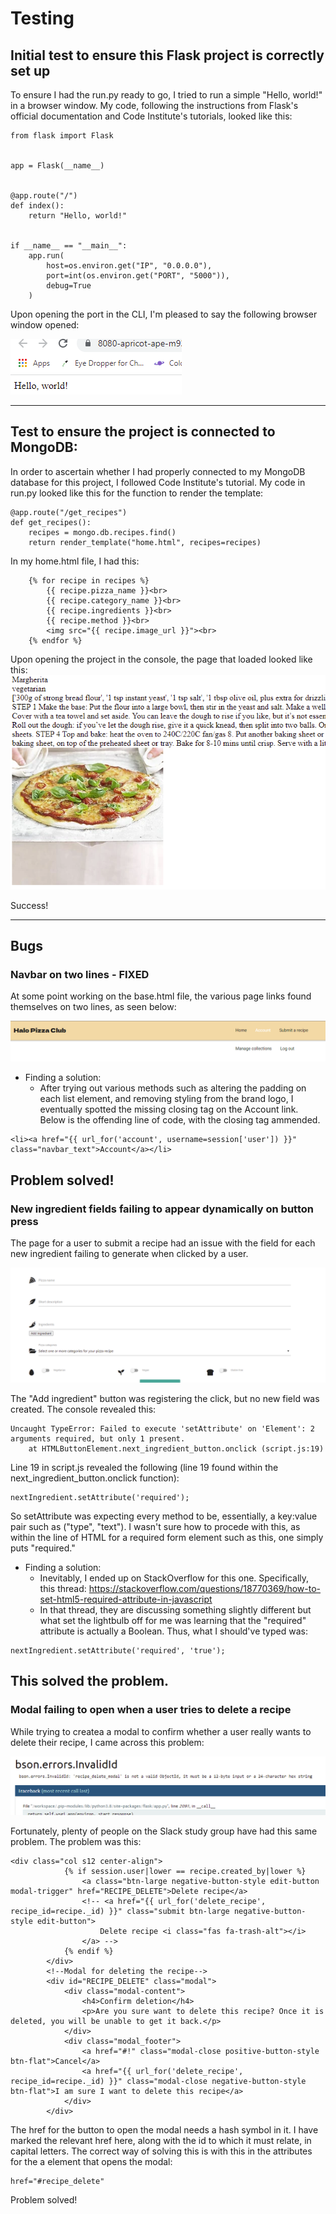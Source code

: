 # Testing

## Initial test to ensure this Flask project is correctly set up
To ensure I had the run.py ready to go, I tried to run a simple "Hello, world!" in a browser window. My code, following the instructions from Flask's official documentation and Code Institute's tutorials, looked like this:
```import os
from flask import Flask


app = Flask(__name__)


@app.route("/")
def index():
    return "Hello, world!"


if __name__ == "__main__":
    app.run(
        host=os.environ.get("IP", "0.0.0.0"),
        port=int(os.environ.get("PORT", "5000")),
        debug=True
    )
```

Upon opening the port in the CLI, I'm pleased to say the following browser window opened:

![Successful flask test](docs/testing/firstflasktest.png)

---

## Test to ensure the project is connected to MongoDB:
In order to ascertain whether I had properly connected to my MongoDB database for this project, I followed Code Institute's tutorial. My code in run.py looked like this for the function to render the template:

```@app.route("/")
@app.route("/get_recipes")
def get_recipes():
    recipes = mongo.db.recipes.find()
    return render_template("home.html", recipes=recipes)
```

In my home.html file, I had this:
```
    {% for recipe in recipes %}
        {{ recipe.pizza_name }}<br>
        {{ recipe.category_name }}<br>
        {{ recipe.ingredients }}<br>
        {{ recipe.method }}<br>
        <img src="{{ recipe.image_url }}"><br>
    {% endfor %}
```

Upon opening the project in the console, the page that loaded looked like this:
![Successful MongoDB test](docs/testing/firstmongodbtest.png)

Success!

---

## Bugs

### Navbar on two lines - FIXED

At some point working on the base.html file, the various page links found themselves on two lines, as seen below:

![Navbar links on two lines](docs/testing/bugs/navbarbug.png)

* Finding a solution:
    * After trying out various methods such as altering the padding on each list element, and removing styling from the brand logo, I eventually spotted the missing closing </a> tag on the Account link. Below is the offending line of code, with the closing tag ammended.

```
<li><a href="{{ url_for('account', username=session['user']) }}" class="navbar_text">Account</a></li>
```
Problem solved!
---

### New ingredient fields failing to appear dynamically on button press

The page for a user to submit a recipe had an issue with the field for each new ingredient failing to generate when clicked by a user.

![Proto-version of add recipe form, with only one ingredient field](docs/testing/bugs/ingredientbuttonbug.png)

The "Add ingredient" button was registering the click, but no new field was created. The console revealed this:

```
Uncaught TypeError: Failed to execute 'setAttribute' on 'Element': 2 arguments required, but only 1 present.
    at HTMLButtonElement.next_ingredient_button.onclick (script.js:19)
```

Line 19 in script.js revealed the following (line 19 found within the next_ingredient_button.onclick function):
```
nextIngredient.setAttribute('required');
```

So setAttribute was expecting every method to be, essentially, a key:value pair such as ("type", "text"). I wasn't sure how to procede with this, as within the line of HTML for a required form element such as this, one simply puts "required."

* Finding a solution:
    * Inevitably, I ended up on StackOverflow for this one. Specifically, this thread: https://stackoverflow.com/questions/18770369/how-to-set-html5-required-attribute-in-javascript
    * In that thread, they are discussing something slightly different but what set the lightbulb off for me was learning that the "required" attribute is actually a Boolean. Thus, what I should've typed was:

```
nextIngredient.setAttribute('required', 'true');
```
This solved the problem.
---

### Modal failing to open when a user tries to delete a recipe

While trying to createa a modal to confirm whether a user really wants to delete their recipe, I came across this problem:

![Image of a bson failure for my modal](docs/testing/bugs/modalfail.png)

Fortunately, plenty of people on the Slack study group have had this same problem. The problem was this:

```
<div class="col s12 center-align">
            {% if session.user|lower == recipe.created_by|lower %}
                <a class="btn-large negative-button-style edit-button modal-trigger" href="RECIPE_DELETE">Delete recipe</a>
                <!-- <a href="{{ url_for('delete_recipe', recipe_id=recipe._id) }}" class="submit btn-large negative-button-style edit-button">
                    Delete recipe <i class="fas fa-trash-alt"></i>
                </a> -->
            {% endif %}
        </div>
        <!--Modal for deleting the recipe-->
        <div id="RECIPE_DELETE" class="modal">
            <div class="modal-content">
                <h4>Confirm deletion</h4>
                <p>Are you sure want to delete this recipe? Once it is deleted, you will be unable to get it back.</p>
            </div>
            <div class="modal_footer">
                <a href="#!" class="modal-close positive-button-style btn-flat">Cancel</a>
                <a href="{{ url_for('delete_recipe', recipe_id=recipe._id) }}" class="modal-close negative-button-style btn-flat">I am sure I want to delete this recipe</a>
            </div>
        </div>
```

The href for the button to open the modal needs a hash symbol in it. I have marked the relevant href here, along with the id to which it must relate, in capital letters. The correct way of solving this is with this in the attributes for the a element that opens the modal:

```
href="#recipe_delete"
```

Problem solved!